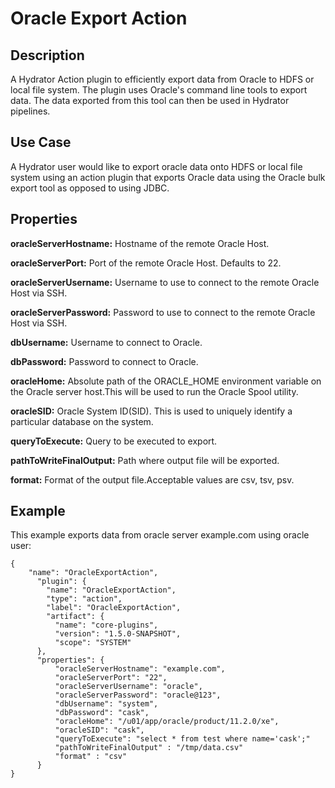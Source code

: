 # Oracle Export Action


Description
-----------
A Hydrator Action plugin to efficiently export data from Oracle to HDFS or local file system.
The plugin uses Oracle's command line tools to export data.
The data exported from this tool can then be used in Hydrator pipelines.


Use Case
--------
A Hydrator user would like to export oracle data onto HDFS or local file system using an action plugin
that exports Oracle data using the Oracle bulk export tool as opposed to using JDBC.


Properties
----------

**oracleServerHostname:** Hostname of the remote Oracle Host.

**oracleServerPort:** Port of the remote Oracle Host. Defaults to 22.

**oracleServerUsername:** Username to use to connect to the remote Oracle Host via SSH.

**oracleServerPassword:** Password to use to connect to the remote Oracle Host via SSH.

**dbUsername:** Username to connect to Oracle.

**dbPassword:** Password to connect to Oracle.

**oracleHome:** Absolute path of the ORACLE_HOME environment variable on the Oracle server host.This will be used to run
                the Oracle Spool utility.

**oracleSID:** Oracle System ID(SID). This is used to uniquely identify a particular database on the system.

**queryToExecute:** Query to be executed to export.

**pathToWriteFinalOutput:** Path where output file will be exported.

**format:** Format of the output file.Acceptable values are csv, tsv, psv.


Example
-------
This example exports data from oracle server example.com using oracle user:

    {
        "name": "OracleExportAction",
          "plugin": {
            "name": "OracleExportAction",
            "type": "action",
            "label": "OracleExportAction",
            "artifact": {
              "name": "core-plugins",
              "version": "1.5.0-SNAPSHOT",
              "scope": "SYSTEM"
          },
          "properties": {
              "oracleServerHostname": "example.com",
              "oracleServerPort": "22",
              "oracleServerUsername": "oracle",
              "oracleServerPassword": "oracle@123",
              "dbUsername": "system",
              "dbPassword": "cask",
              "oracleHome": "/u01/app/oracle/product/11.2.0/xe",
              "oracleSID": "cask",
              "queryToExecute": "select * from test where name='cask';"
              "pathToWriteFinalOutput" : "/tmp/data.csv"
              "format" : "csv"
          }
    }